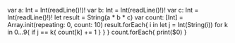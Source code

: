 var a: Int = Int(readLine()!)!
var b: Int = Int(readLine()!)!
var c: Int = Int(readLine()!)!
let result = String(a * b * c)
var count: [Int] = Array.init(repeating: 0, count: 10)
result.forEach{ i in
  let j = Int(String(i))
  for k in 0...9{
    if j == k{
      count[k] += 1
    }
  }
}
count.forEach{
  print($0)
}
